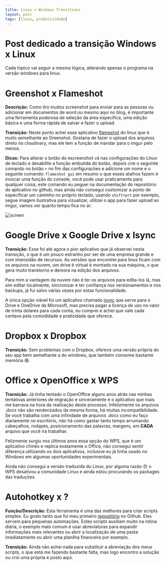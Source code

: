 ```yaml
---
title: Linux x Windows Transitions
layout: post
tags: [linux, produtividade]
---
```

# Post dedicado a transição Windows x Linux
Cada tópico vai seguir a mesma lógica, alterando apenas o programa na versão windows para linux. 

# Greenshot x Flameshot
**Descrição:** Como tiro muitos screenshot para enviar para as pessoas ou adicionar em documentos de word ou mesmo aqui no blog, é importante uma ferramenta poderosa de seleção da área específica, uma edição básica e uma forma rápida de salvar e fazer o upload. 

**Transição:** Neste ponto achei esse aplicativo [flameshot](https://github.com/lupoDharkael/flameshot) do linux que é muito semelhante ao Greenshot. Gostaria de fazer o upload dos arquivos direto no cloudinary, mas ele tem a função de mandar para o imgur pelo menos.

**Dicas:** Para alterar o botão do escreenshot vá nas configurações do Linux de teclado e desabilite a função embutida do botão, depois crie o seguinte comando no botão `+` no fim das configurações e adicione um nome e o seguinte comando: `flameshot gui` em resumo o que esses atalhos fazem é invocar uma função do console, você pode usar praticamente para qualquer coisa, este comando eu peguei na documentação do repositório do aplicativo no github, mas ainda não consegui customizar a ponto de especificar um caminho no próprio teclado, usando `shift+prt` por exemplo, segue imagem ilustrativa para vizualizar, utilizei o app para fazer upload ao imgur, vamos ver quanto tempo fica no ar: 

![screen](http://i.imgur.com/ZgMyhpN.png)


# Google Drive x Google Drive x Isync
**Transição:** Esse foi até agora o pior aplicativo que já observei nesta transição, o que é um pouco estranho por ser de uma empresa grande e com imensidão de recursos. As versões que encontrei para linux ficam com os arquivos na nuvem, um drive é virtual é montado na sua máquina, o que gera muito transtorno e demora na edição dos arquivos. 

Para mim a vantagem da nuvem não é ter os arquivos para edita-los lá, mas sim editar localmente, sincronizar e ter confiança nos versionamentos e nos backups, já fui salvo várias vezes por estas funcionalidade. 

A única opção viável foi um aplicativo chamado [isync](https://www.insynchq.com/) que serve para o Drive e OneDrive da Microsoft, mas precisa pagar a licença de uso no valor de trinta dolares para cada conta, eu comprei e achei que vale cada centavo pela comodidade e praticidade que oferece. 

# Dropbox x Dropbox
**Transição:** Sem problemas com o Dropbox, oferece uma versão própria do seu app bem semelhante a do windows, que também consome bastante memória :sweat_smile:.

# Office x OpenOffice x WPS 
**Transição:** Já tinha tentado o OpenOffice alguns anos atrás nas minhas tentativas anteriores de migração e sinceramente é o aplicativo que mais me barrava na hora da realização deste processo. Infelizmente os arquivos .docx não são renderizados da mesma forma, há muitas incompatibilidade. Se você trabalha com uma infinidade de arquivos .docx como eu faço diariamente no escritório, não há como gastar tanto tempo arrumando cabeçalhos, rodapés, posicionamento das palavras, margens, em **CADA** arquivo que você irá trabalhar.

Felizmente surgiu nos últimos anos essa opção do WPS, que é um aplicativo chinês e replica exatamente o Office, não consegui sentir diferença utilizando os dois aplicativos, inclusive eu já tinha usado no Windows em algumas oportunidades experimentais.

Ainda não consegui a versão traduzida do Linux, por alguma razão :disappointed: o WPS desativou a comunidade Linux e ainda estou procurando os packages das traduções. 

# Autohotkey x ?
**Função/Descrição:** Esta ferramenta é uma das melhores para criar scripts simples. Eu gosto tanto que foi meu primeiro [repositório](https://github.com/pellibr/abrev-jur-autohotkey) no Github. Eles servem para pequenas automações. Estes scripts auxiliam muito na rotina diária, o exemplo mais comum é usar abreviaturas para expandir informações mais relevantes ou abrir a localização de uma pasta imediatamente ou abrir uma planilha financeira por exemplo.

**Transição:** Ainda não achei nada para substituir a abreviação dos meus scripts, o que está me fazendo bastante falta, mas logo encontro a solução ou crio uma própria e posto aqui. 